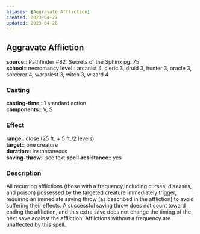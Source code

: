 ```yaml
---
aliases: [Aggravate Affliction]
created: 2023-04-27
updated: 2023-04-28
---
```


## Aggravate Affliction

**source**:: Pathfinder \#82: Secrets of the Sphinx pg. 75  
**school**:: necromancy
**level**:: arcanist 4, cleric 3, druid 3, hunter 3, oracle 3, sorcerer 4, warpriest 3, witch 3, wizard 4

### Casting

**casting-time**:: 1 standard action  
**components**:: V, S

### Effect

**range**:: close (25 ft. + 5 ft./2 levels)  
**target**:: one creature  
**duration**:: instantaneous  
**saving-throw**:: see text
**spell-resistance**:: yes

### Description

All recurring afflictions (those with a frequency,including curses, diseases, and poison) possessed by the targeted creature immediately trigger, requiring an immediate saving throw (as described in the affliction) to avoid suffering their effects. A successful saving throw does not count toward ending the affliction, and this extra save does not change the timing of the next save against the affliction. Afflictions without a frequency are unaffected by this spell.
